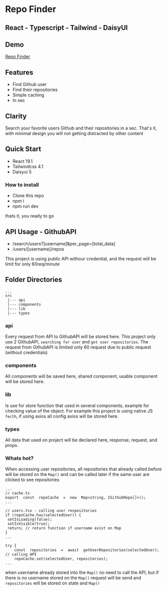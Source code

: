 # Repo Finder
## React - Typescript - Tailwind - DaisyUI
## Demo
[Repo Finder](https://repo-finder-sigma.vercel.app/)

## Features
- Find Github user
- Find their repositories
- Simple caching
- In sec

## Clarity
Search your favorite users Github and their repositories in a sec. That's it, with minimal design you will not getting distracted by other content

## Quick Start
- React 19.1
- Tailwindcss 4.1
- Daisyui 5

### How to install
- Clone this repo
- npm i
- npm run dev

thats it, you ready to go


## API Usage - GithubAPI
- /search/users?[username]&per_page=[total_data]
- /users/[username]/repos

This project is using public API withour credential, and the request will be limit for only 60req/minute
## Folder Directories 
```
...
src
 |--- api
 |--- components
 |--- lib
 |--- types
```
### api
Every request from API to GithubAPI will be stored here. This project only use 2 GithubAPI, ```searching for user``` and ```get user repositories```. The request from GithubAPI is limited only 60 request due to public request (without credentials)
### components
All components will be saved here, shared component, usable component will be stored here.
### lib
Is use for store function that used in several components, example for checking value of the object. For example this project is using native JS ```fecth```, if using axios all config axios will be stored here.
### types
All data that used on project will be declared here, response, request, and props.

### Whats hot?
When accessing user repositories, all repositories that already called before will be stored on the ```Map()``` and can be called later if the same user are clicked to see repositories
```
...
// cache.ts
export  const  repoCache  =  new  Map<string, IGithubRepo[]>();
...

// users.tsx - calling user respositories
if (repoCache.has(selectedUser)) {
 setIsLoading(false);
 setIsVisible(true);
 return; // return function if username exist on Map
}
...

try {
	const  repositories  =  await  getUserRepositories(selectedUser); // calling API
	repoCache.set(selectedUser, repositories);
...
```
when username already stored into the ```Map()```  no need to call the API, but if there is no username stored on the ```Map()``` request will be send and ```repositories``` will be stored on state and ```Map()```
